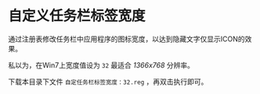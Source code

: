 # 自定义任务栏标签宽度

通过注册表修改任务栏中应用程序的图标宽度，以达到隐藏文字仅显示ICON的效果。

私以为，在Win7上宽度值设为 `32` 最适合 *1366x768* 分辨率。

下载本目录下文件 `自定任务栏标签宽度：32.reg` ，再双击执行即可。
